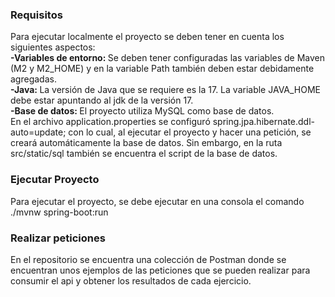 <h3> Requisitos </h3>
Para ejecutar localmente el proyecto se deben tener en cuenta los siguientes aspectos: <br>
<strong> -Variables de entorno:  </strong>
 Se deben tener configuradas las variables de Maven (M2 y M2_HOME) y en la variable Path también deben estar debidamente agregadas. <br>
<strong> -Java: </strong>
 La versión de Java que se requiere es la 17. La variable JAVA_HOME debe estar apuntando al jdk de la versión 17. <br>
<strong>  -Base de datos: </strong>
 El proyecto utiliza MySQL como base de datos. <br>
 En el archivo application.properties se configuró spring.jpa.hibernate.ddl-auto=update; con lo cual, al ejecutar el proyecto y hacer una petición, se creará       automáticamente la base de datos. Sin embargo, en la ruta src/static/sql también se encuentra el script de la base de datos. <br>

 <h3> Ejecutar Proyecto </h3>
 Para ejecutar el proyecto, se debe ejecutar en una consola el comando ./mvnw spring-boot:run <br>

  <h3> Realizar peticiones </h3>
 En el repositorio se encuentra una colección de Postman donde se encuentran unos ejemplos de las peticiones que se pueden realizar para consumir el api y obtener los resultados de cada ejercicio.
